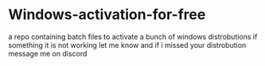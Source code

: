 # Windows-activation-for-free
a repo containing batch files to activate a bunch of windows distrobutions if something it is not working let me know and if i missed your distrobution message me on discord 
